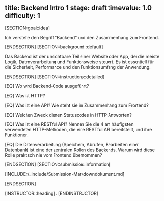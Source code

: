 title: Backend Intro 1
stage: draft
timevalue: 1.0
difficulty: 1
---
[SECTION::goal::idea]

Ich verstehe den Begriff "Backend" und den Zusammenhang zum Frontend.

[ENDSECTION]
[SECTION::background::default]

Das Backend ist der unsichtbare Teil einer Website oder App, der die meiste Logik, Datenverarbeitung und Funktionsweise steuert. Es ist essentiell für die Sicherheit, Performance und den Funktionsumfang der Anwendung.

[ENDSECTION]
[SECTION::instructions::detailed]

[EQ] Wo wird Backend-Code ausgeführt?

[EQ] Was ist HTTP?

[EQ] Was ist eine API? Wie steht sie im Zusammenhang zum Frontend?

[EQ] Welchen Zweck dienen Statuscodes in HTTP-Antworten?

[EQ] Was ist eine RESTful API? Nennen Sie die 4 am häufigsten verwendeten HTTP-Methoden, die eine RESTful API bereitstellt, und ihre Funktionen.

[EQ] Die Datenverarbeitung (Speichern, Abrufen, Bearbeiten einer Datenbank) ist eine der zentralen Rollen des Backends. Warum wird diese Rolle praktisch nie vom Frontend übernommen?

[ENDSECTION]
[SECTION::submission::information]

[INCLUDE::/_include/Submission-Markdowndokument.md]

[ENDSECTION]

[INSTRUCTOR::heading]
.
[ENDINSTRUCTOR]
